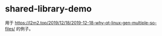 # shared-library-demo
用于 https://l2m2.top/2019/12/18/2019-12-18-why-qt-linux-gen-multiple-so-files/ 的例子。
